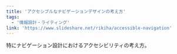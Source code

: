 ```yaml
---
title: 'アクセシブルなナビゲーションデザインの考え方'
tags:
  - '情報設計・ライティング'
link: 'https://www.slideshare.net/rikiha/accessible-navigation'
---
```


特にナビゲーション設計におけるアクセシビリティの考え方。
